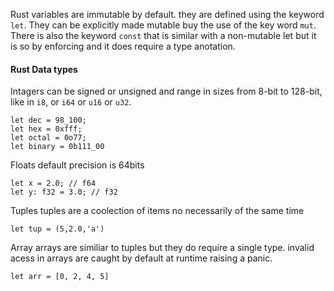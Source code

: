 Rust variables are immutable by default. they are defined using the keyword `let`. They can be explicitly made mutable buy the use of the key word  `mut`. There is also the keyword `const` that is similar with a non-mutable let but it is so by enforcing and it does require a type anotation.

#### Rust Data types
Intagers can be signed or unsigned and range in sizes from 8-bit to 128-bit, like in `i8`, or `i64` or `u16` or `u32`.
```
let dec = 98_100;
let hex = 0xfff;
let octal = 0o77;
let binary = 0b111_00
```

Floats default precision is 64bits
```
let x = 2.0; // f64
let y: f32 = 3.0; // f32

```

Tuples
tuples are a coolection of items no necessarily of the same time
```
let tup = (5,2.0,'a')

```

Array
arrays are similiar to tuples but they do require a single type. invalid acess in arrays are caught by default at runtime raising a panic.
```
let arr = [0, 2, 4, 5]
```

